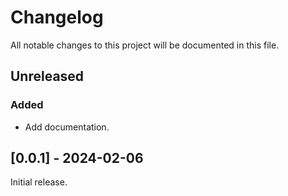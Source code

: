 # Changelog

All notable changes to this project will be documented in this file.

## Unreleased

### Added

- Add documentation.

## [0.0.1] - 2024-02-06

Initial release.
